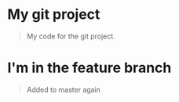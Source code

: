 # My git project

> My code for the git project.

# I'm in the feature branch

> Added to master again
